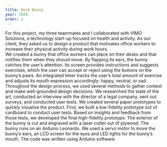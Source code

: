 ```yaml
---
title: Desk Bunny
year: 2024
order: 2
---
```

For this project, my three teammates and I collaborated with VIMO Solutions, a technology start-up focused on health and activity. As our client, they asked us to design a product that motivates office workers to increase their physical activity during work hours. 
<br>
We created a bunny that office workers can place on their desks and that notifies them when they should move. By flapping its ears, the bunny catches the user’s attention. Its screen provides instructions and suggests exercises, which the user can accept or reject using the buttons on the bunny’s paws. An integrated timer tracks the user’s total amount of exercise and adjusts its mouth expression accordingly: happy, neutral, or sad.
<br>
Throughout the design process, we used several methods to gather context and make well-grounded design decisions. We researched the state of the art, conducted an interview with the director of a legal company, sent out surveys, and conducted user tests. We created several paper prototypes to quickly visualise the product. First, we built a low-fidelity prototype out of cardboard to conduct user tests. Based on insights and feedback from those tests, we developed the final high-fidelity prototype. 
<single-image src="protobunnies.jpg" height="500" width="300" caption="The cardboard prototype  bunny and its high-fidelity version"> 
The exterior of the bunny is cut and engraved with a laser cutter out of plywood. The bunny runs on an Arduino Leonardo. We used a servo motor to move the bunny’s ears, an LCD screen for the eyes and LED lights for the bunny’s mouth. The code was written using Arduino software.
<single-image src="cover.jpg" height="500" width="500" caption="The final lasercutted bunny">